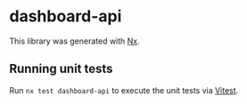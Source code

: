 # dashboard-api

This library was generated with [Nx](https://nx.dev).

## Running unit tests

Run `nx test dashboard-api` to execute the unit tests via [Vitest](https://vitest.dev/).
